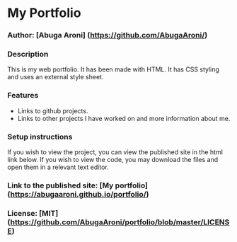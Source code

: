 # My Portfolio

### Author: [Abuga Aroni] (https://github.com/AbugaAroni/)

### Description
This is my web portfolio. It has been made with HTML. It has CSS styling and uses an external style sheet.

### Features
* Links to github projects.
* Links to other projects I have worked on and more information about me.

### Setup instructions
If you wish to view the project, you can view the published site in the html link below.
If you wish to view the code, you may download the files and open them in a relevant text editor.

### Link to the published site: [My portfolio] (https://abugaaroni.github.io/portfolio/)


### License: [MIT] (https://github.com/AbugaAroni/portfolio/blob/master/LICENSE)
